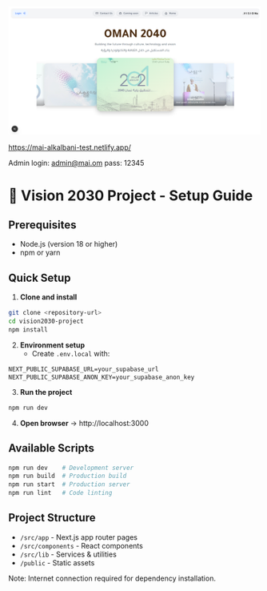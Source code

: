 ![وصف الصورة](https://raw.githubusercontent.com/Mai-00048/nahaj/main/Screenshot%202025-08-22%20183117.png)


https://mai-alkalbani-test.netlify.app/


Admin login:
admin@mai.om
pass:
12345



# 📁 Vision 2030 Project - Setup Guide

## Prerequisites
- Node.js (version 18 or higher)
- npm or yarn

## Quick Setup

1. **Clone and install**
```bash
git clone <repository-url>
cd vision2030-project
npm install
```

2. **Environment setup**
   - Create `.env.local` with:
```
NEXT_PUBLIC_SUPABASE_URL=your_supabase_url
NEXT_PUBLIC_SUPABASE_ANON_KEY=your_supabase_anon_key
```

3. **Run the project**
```bash
npm run dev
```

4. **Open browser** → http://localhost:3000

## Available Scripts
```bash
npm run dev    # Development server
npm run build  # Production build
npm run start  # Production server
npm run lint   # Code linting
```

## Project Structure
- `/src/app` - Next.js app router pages
- `/src/components` - React components
- `/src/lib` - Services & utilities
- `/public` - Static assets

Note: Internet connection required for dependency installation.
